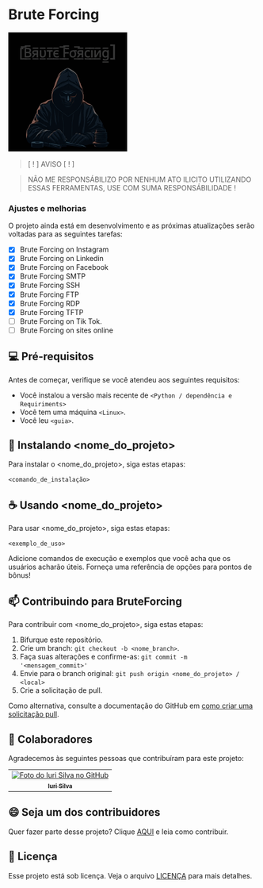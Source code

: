 <h1><b>Brute Forcing</b></h1>


<img src="https://github.com/SrKocmoc/BruteForcing/blob/main/0118.gif?raw=true" alt=2000>

> [ ! ] AVISO [ ! ]

> NÃO ME RESPONSÁBILIZO POR NENHUM ATO ILICITO UTILIZANDO ESSAS FERRAMENTAS, USE COM SUMA RESPONSÁBILIDADE !
 

### Ajustes e melhorias

O projeto ainda está em desenvolvimento e as próximas atualizações serão voltadas para as seguintes tarefas:

- [x] Brute Forcing on Instagram
- [x] Brute Forcing on Linkedin
- [x] Brute Forcing on Facebook
- [x] Brute Forcing SMTP
- [x] Brute Forcing SSH
- [x] Brute Forcing FTP
- [x] Brute Forcing RDP
- [x] Brute Forcing TFTP
- [ ] Brute Forcing on Tik Tok.
- [ ] Brute Forcing on sites online

<h2> 💻 Pré-requisitos </h2>

Antes de começar, verifique se você atendeu aos seguintes requisitos:

- Você instalou a versão mais recente de `<Python / dependência e Requiriments>`
- Você tem uma máquina `<Linux>`. 
- Você leu `<guia>`.

## 🚀 Instalando <nome_do_projeto>

Para instalar o <nome_do_projeto>, siga estas etapas:

```
<comando_de_instalação>
```

## ☕ Usando <nome_do_projeto>

Para usar <nome_do_projeto>, siga estas etapas:

```
<exemplo_de_uso>
```

Adicione comandos de execução e exemplos que você acha que os usuários acharão úteis. Forneça uma referência de opções para pontos de bônus!

## 📫 Contribuindo para BruteForcing

Para contribuir com <nome_do_projeto>, siga estas etapas:

1. Bifurque este repositório.
2. Crie um branch: `git checkout -b <nome_branch>`.
3. Faça suas alterações e confirme-as: `git commit -m '<mensagem_commit>'`
4. Envie para o branch original: `git push origin <nome_do_projeto> / <local>`
5. Crie a solicitação de pull.

Como alternativa, consulte a documentação do GitHub em [como criar uma solicitação pull](https://help.github.com/en/github/collaborating-with-issues-and-pull-requests/creating-a-pull-request).

## 🤝 Colaboradores

Agradecemos às seguintes pessoas que contribuíram para este projeto:

<table>
  <tr>
    <td align="center">
      <a href="#" title="defina o título do link">
        <img src="https://avatars.githubusercontent.com/u/107345207?v=4" width="100px;" alt="Foto do Iuri Silva no GitHub"/><br>
        <sub>
          <b>Iuri Silva</b>
        </sub>
      </a>
  </tr>
</table>

## 😄 Seja um dos contribuidores

Quer fazer parte desse projeto? Clique [AQUI](CONTRIBUTING.md) e leia como contribuir.

## 📝 Licença

Esse projeto está sob licença. Veja o arquivo [LICENÇA](LICENSE.md) para mais detalhes.
